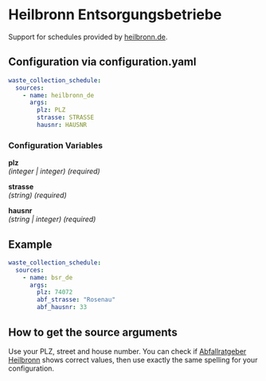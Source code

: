 # Heilbronn Entsorgungsbetriebe

Support for schedules provided by [heilbronn.de](https://www.heilbronn.de/).

## Configuration via configuration.yaml

```yaml
waste_collection_schedule:
  sources:
    - name: heilbronn_de
      args:
        plz: PLZ
        strasse: STRASSE
        hausnr: HAUSNR
```

### Configuration Variables

**plz**  
*(integer | integer) (required)*

**strasse**  
*(string) (required)*

**hausnr**  
*(string | integer) (required)*

## Example

```yaml
waste_collection_schedule:
  sources:
    - name: bsr_de
      args:
        plz: 74072
        abf_strasse: "Rosenau"
        abf_hausnr: 33
```

## How to get the source arguments

Use your PLZ, street and house number. You can check if [Abfallratgeber Heilbronn](https://abfallratgeber.heilbronn.de/#!/calendar) shows correct values, then use exactly the same spelling for your configuration.
